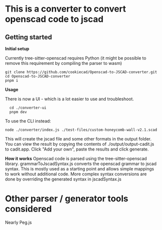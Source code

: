 # This is a converter to convert openscad code to jscad
## Getting started
**Initial setup**

Currently tree-sitter-openscad requires Python (it might be possible to remove this requirement by compiling the parser to wasm)

``` 
git clone https://github.com/cookiecad/Openscad-to-JSCAD-converter.git 
cd Openscad-to-JSCAD-converter
pnpm i
```
**Usage**

There is now a UI - which is a lot easier to use and troubleshoot.

```
  cd ./converter-ui
  pnpm dev
```

To use the CLI instead:
```
node ./converter/index.js ./test-files/custom-honeycomb-wall-v2.1.scad
```

This will create the jscad file and some other formats in the output folder. You can view the result by copying the contents of ./output/output-cadit.js to cadit.app. Click "Add your own", paste the results and click generate.

**How it works**
Openscad code is parsed using the tree-sitter-openscad library.
grammarToJscadSyntax.js converts the openscad grammar to jscad syntax. 
This is mostly used as a starting point and allows simple mappings to work without additional code. More complex syntax conversions are done by overriding the generated syntax in jscadSyntax.js

# Other parser / generator tools considered
Nearly
Peg.js